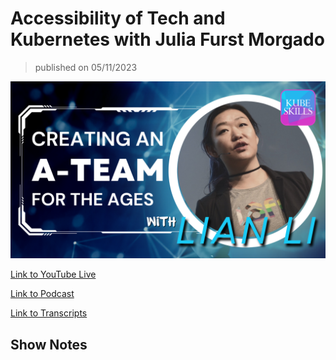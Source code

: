 # Accessibility of Tech and Kubernetes with Julia Furst Morgado

> published on 05/11/2023

[![kereoke-meme](https://github.com/kubeskills/yt/blob/main/2023/April/img/Kubeskills%20Lian%20Li%20-%20April%2007%202023.png)](https://youtube.com/live/sM5xXfO6NJg)

[Link to YouTube Live](https://youtube.com/live/sM5xXfO6NJg)

[Link to Podcast](https://www.buzzsprout.com/2105849/episodes/12229458)

[Link to Transcripts](https://www.rev.com/transcript-editor/shared/SqSkhMGOIf3Ov8UFsV4mc0O0puvWsmhuj_GWwpjEJZap7OXRr9x0SmI8Ag1Z15VFITx3e5dpeYENCnplRi5PYQWuaxU?loadFrom=SharedLink)

## Show Notes